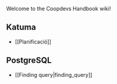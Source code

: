 Welcome to the Coopdevs Handbook wiki!

## Katuma

* [[Planificació]]

## PostgreSQL

* [[Finding query|finding_query]]
